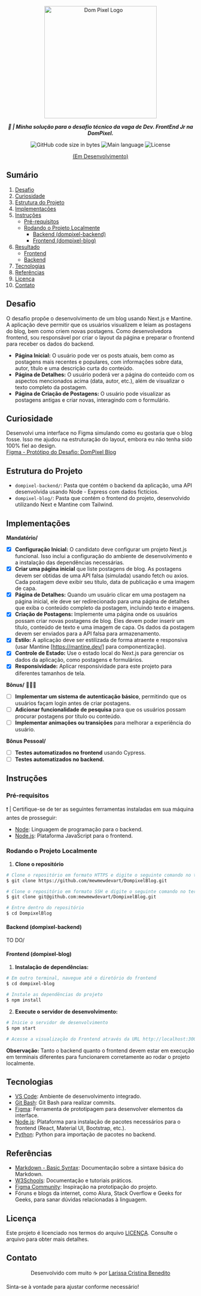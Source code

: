 <p align="center">
  <img src="https://github.com/user-attachments/assets/8c53234c-ffc3-477d-af86-bd3502a5052e" alt="Dom Pixel Logo" style="width: 300px;">
</p>

<p align="center">
	<b><i>
    💼 | Minha solução para o desafio técnico da vaga de Dev. FrontEnd Jr na DomPixel.
  </i></b><br>
</p>

<p align="center">
	<img alt="GitHub code size in bytes" src="https://img.shields.io/github/languages/code-size/mewmewdevart/DompixelBlog?color=054DFC" />
	<img alt="Main language" src="https://img.shields.io/github/languages/top/mewmewdevart/DompixelBlog?color=054DFC"/>
	<img alt="License" src="https://img.shields.io/github/license/mewmewdevart/DompixelBlog?color=054DFC"/>
</p>

<p align="center">
	<a href="https://dompixel-blog-peach.vercel.app/" target="_blank">(Em Desenvolvimento)</a> 
</p>

## Sumário
1. [Desafio](#desafio)
2. [Curiosidade](#curiosidade)
3. [Estrutura do Projeto](#estrutura-do-projeto)
4. [Implementações](#implementações)
5. [Instruções](#instruções)
    - [Pré-requisitos](#pré-requisitos)
    - [Rodando o Projeto Localmente](#rodando-o-projeto-localmente)
      - [Backend (dompixel-backend)](#backend-dompixel-backend)
      - [Frontend (dompixel-blog)](#frontend-dompixel-blog)
6. [Resultado](#resultado)
    - [Frontend](#frontend)
    - [Backend](#backend)
7. [Tecnologias](#tecnologias)
8. [Referências](#referências)
9. [Licença](#licença)
10. [Contato](#contato)

## Desafio

O desafio propõe o desenvolvimento de um blog usando Next.js e Mantine. A aplicação deve permitir que os usuários visualizem e leiam as postagens do blog, bem como criem novas postagens. Como desenvolvedora frontend, sou responsável por criar o layout da página e preparar o frontend para receber os dados do backend.

- **Página Inicial:** O usuário pode ver os posts atuais, bem como as postagens mais recentes e populares, com informações sobre data, autor, título e uma descrição curta do conteúdo.
- **Página de Detalhes:** O usuário poderá ver a página do conteúdo com os aspectos mencionados acima (data, autor, etc.), além de visualizar o texto completo da postagem.
- **Página de Criação de Postagens:** O usuário pode visualizar as postagens antigas e criar novas, interagindo com o formulário.

## Curiosidade
Desenvolvi uma interface no Figma simulando como eu gostaria que o blog fosse. Isso me ajudou na estruturação do layout, embora eu não tenha sido 100% fiel ao design.  
<a href=" " target="_blank">Figma - Protótipo do Desafio: DomPixel Blog</a>

## Estrutura do Projeto

- `dompixel-backend/`: Pasta que contém o backend da aplicação, uma API desenvolvida usando Node - Express com dados fictícios.
- `dompixel-blog/`: Pasta que contém o frontend do projeto, desenvolvido utilizando Next e Mantine com Tailwind.

## Implementações

**Mandatório/**

- [x] **Configuração Inicial:** O candidato deve configurar um projeto Next.js funcional. Isso inclui a configuração do ambiente de desenvolvimento e a instalação das dependências necessárias.
- [x] **Criar uma página inicial** que liste postagens de blog. As postagens devem ser obtidas de uma API falsa (simulada) usando fetch ou axios. Cada postagem deve exibir seu título, data de publicação e uma imagem de capa.
- [x] **Página de Detalhes:** Quando um usuário clicar em uma postagem na página inicial, ele deve ser redirecionado para uma página de detalhes que exiba o conteúdo completo da postagem, incluindo texto e imagens.
- [x] **Criação de Postagens:** Implemente uma página onde os usuários possam criar novas postagens de blog. Eles devem poder inserir um título, conteúdo de texto e uma imagem de capa. Os dados da postagem devem ser enviados para a API falsa para armazenamento.
- [x] **Estilo:** A aplicação deve ser estilizada de forma atraente e responsiva (usar Mantine [https://mantine.dev/] para componentização).
- [x] **Controle de Estado:** Use o estado local do Next.js para gerenciar os dados da aplicação, como postagens e formulários.
- [x] **Responsividade:** Aplicar responsividade para este projeto para diferentes tamanhos de tela.

**Bônus/** 🎁🎁🎁

- [ ] **Implementar um sistema de autenticação básico**, permitindo que os usuários façam login antes de criar postagens.
- [ ] **Adicionar funcionalidade de pesquisa** para que os usuários possam procurar postagens por título ou conteúdo.
- [ ] **Implementar animações ou transições** para melhorar a experiência do usuário.

**Bônus Pessoal/**

- [ ] **Testes automatizados no frontend** usando Cypress.
- [ ] **Testes automatizados no backend.**

## Instruções

### Pré-requisitos

❗️ | Certifique-se de ter as seguintes ferramentas instaladas em sua máquina antes de prosseguir:

- [Node](https://nodejs.org/pt): Linguagem de programação para o backend.
- [Node.js](https://nodejs.org/): Plataforma JavaScript para o frontend.

### Rodando o Projeto Localmente

1. **Clone o repositório**

```bash
# Clone o repositório em formato HTTPS e digite o seguinte comando no terminal
$ git clone https://github.com/mewmewdevart/DompixelBlog.git

# Clone o repositório em formato SSH e digite o seguinte comando no terminal
$ git clone git@github.com:mewmewdevart/DompixelBlog.git

# Entre dentro do repositório
$ cd DompixelBlog
```

#### Backend (dompixel-backend)

TO DO/

#### Frontend (dompixel-blog)

1. **Instalação de dependências:**

```bash
# Em outro terminal, navegue até o diretório do frontend
$ cd dompixel-blog

# Instale as dependências do projeto
$ npm install
```

2. **Execute o servidor de desenvolvimento:**

```bash
# Inicie o servidor de desenvolvimento
$ npm start

# Acesse a visualização do Frontend através da URL http://localhost:3000/
```

**Observação:** Tanto o backend quanto o frontend devem estar em execução em terminais diferentes para funcionarem corretamente ao rodar o projeto localmente.

## Tecnologias

- [VS Code](https://code.visualstudio.com/): Ambiente de desenvolvimento integrado.
- [Git Bash](https://git-scm.com/downloads): Git Bash para realizar commits.
- [Figma](https://www.figma.com/): Ferramenta de prototipagem para desenvolver elementos da interface.
- [Node.js](https://nodejs.org/en): Plataforma para instalação de pacotes necessários para o frontend (React, Material UI, Bootstrap, etc.).
- [Python](https://www.python.org/downloads/): Python para importação de pacotes no backend.

## Referências

- [Markdown - Basic Syntax](https://www.markdownguide.org/basic-syntax/): Documentação sobre a sintaxe básica do Markdown.
- [W3Schools](https://www.w3schools.com/): Documentação e tutoriais práticos.
- [Figma Community](https://www.figma.com/community): Inspiração na prototipação do projeto.
- Fóruns e blogs da internet, como Alura, Stack Overflow e Geeks for Geeks, para sanar dúvidas relacionadas à linguagem.

## Licença

Este projeto é licenciado nos termos do arquivo [LICENÇA](LICENSE). Consulte o arquivo para obter mais detalhes.

## Contato

<p align="center">
  Desenvolvido com muito ☕ por
  <a href="https://linktr.ee/mewmewdevart" target="_blank">Larissa Cristina Benedito</a>
</p>


Sinta-se à vontade para ajustar conforme necessário!
